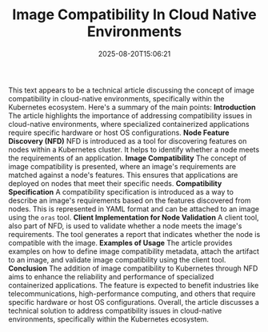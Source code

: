 ﻿---
title: "Image Compatibility In Cloud Native Environments"
date: "2025-08-20T15:06:21"
category: "Markets"
summary: ""
slug: "image compatibility in cloud native environments"
source_urls:
  - "https://kubernetes.io/blog/2025/06/25/image-compatibility-in-cloud-native-environments/"
seo:
  title: "Image Compatibility In Cloud Native Environments | Hash n Hedge"
  description: ""
  keywords: ["news", "markets", "brief"]
---
This text appears to be a technical article discussing the concept of image compatibility in cloud-native environments, specifically within the Kubernetes ecosystem. Here's a summary of the main points:  **Introduction**  The article highlights the importance of addressing compatibility issues in cloud-native environments, where specialized containerized applications require specific hardware or host OS configurations.  **Node Feature Discovery (NFD)**  NFD is introduced as a tool for discovering features on nodes within a Kubernetes cluster. It helps to identify whether a node meets the requirements of an application.  **Image Compatibility**  The concept of image compatibility is presented, where an image's requirements are matched against a node's features. This ensures that applications are deployed on nodes that meet their specific needs.  **Compatibility Specification**  A compatibility specification is introduced as a way to describe an image's requirements based on the features discovered from nodes. This is represented in YAML format and can be attached to an image using the `oras` tool.  **Client Implementation for Node Validation**  A client tool, also part of NFD, is used to validate whether a node meets the image's requirements. The tool generates a report that indicates whether the node is compatible with the image.  **Examples of Usage**  The article provides examples on how to define image compatibility metadata, attach the artifact to an image, and validate image compatibility using the client tool.  **Conclusion**  The addition of image compatibility to Kubernetes through NFD aims to enhance the reliability and performance of specialized containerized applications. The feature is expected to benefit industries like telecommunications, high-performance computing, and others that require specific hardware or host OS configurations.  Overall, the article discusses a technical solution to address compatibility issues in cloud-native environments, specifically within the Kubernetes ecosystem. 
